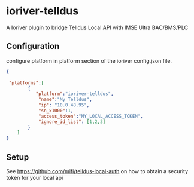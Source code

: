 
ioriver-telldus
===============

A Ioriver plugin to bridge Telldus Local API with IMSE Ultra BAC/BMS/PLC

## Configuration
configure platform in platform section of the ioriver config.json file.

```json
{
  
 "platforms":[
        {
           "platform":"ioriver-telldus",
            "name":"My Telldus",
            "ip": "10.0.48.95",
            "sn_x1000":1,
            "access_token":"MY_LOCAL_ACCESS_TOKEN",
            "ignore_id_list": [1,2,3]
        }
    ]
}
```

## Setup
See https://github.com/mifi/telldus-local-auth on how to obtain a security token for your local api
